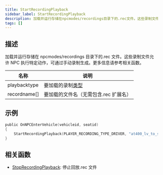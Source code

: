 ```yaml
---
title: StartRecordingPlayback
sidebar_label: StartRecordingPlayback
description: 加载并运行存储在npcmodes/recordings目录下的.rec文件。这些录制文件允许NPC执行特定动作，可通过手动录制生成。更多信息请参考相关函数。
tags: []
---
```


## 描述

加载并运行存储在 npcmodes/recordings 目录下的.rec 文件。这些录制文件允许 NPC 执行特定动作，可通过手动录制生成。更多信息请参考相关函数。

| 名称         | 说明                                         |
| ------------ | -------------------------------------------- |
| playbacktype | 要加载的录制[类型](../resources/recordtypes) |
| recordname[] | 要加载的文件名（无需包含.rec 扩展名）        |

## 示例

```c
public OnNPCEnterVehicle(vehicleid, seatid)
{
    StartRecordingPlayback(PLAYER_RECORDING_TYPE_DRIVER, "at400_lv_to_sf_x1");
}
```

## 相关函数

- [StopRecordingPlayback](../functions/StopRecordingPlayback): 停止回放.rec 文件
